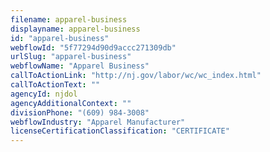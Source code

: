 ```yaml
---
filename: apparel-business
displayname: apparel-business
id: "apparel-business"
webflowId: "5f77294d90d9accc271309db"
urlSlug: "apparel-business"
webflowName: "Apparel Business"
callToActionLink: "http://nj.gov/labor/wc/wc_index.html"
callToActionText: ""
agencyId: njdol
agencyAdditionalContext: ""
divisionPhone: "(609) 984-3008"
webflowIndustry: "Apparel Manufacturer"
licenseCertificationClassification: "CERTIFICATE"
---
```

